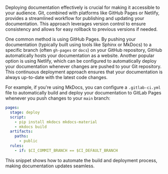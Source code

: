 Deploying documentation effectively is crucial for making it accessible to your audience. Git, combined with platforms like GitHub Pages or Netlify, provides a streamlined workflow for publishing and updating your documentation. This approach leverages version control to ensure consistency and allows for easy rollback to previous versions if needed.

One common method is using GitHub Pages. By pushing your documentation (typically built using tools like Sphinx or MkDocs) to a specific branch (often `gh-pages` or `docs`) on your GitHub repository, GitHub automatically hosts your documentation as a website. Another popular option is using Netlify, which can be configured to automatically deploy your documentation whenever changes are pushed to your Git repository. This continuous deployment approach ensures that your documentation is always up-to-date with the latest code changes.

For example, if you're using MkDocs, you can configure a `.gitlab-ci.yml` file to automatically build and deploy your documentation to GitLab Pages whenever you push changes to your `main` branch:

```yaml
pages:
  stage: deploy
  script:
    - pip install mkdocs mkdocs-material
    - mkdocs build
  artifacts:
    paths:
      - public
  rules:
    - if: $CI_COMMIT_BRANCH == $CI_DEFAULT_BRANCH
```

This snippet shows how to automate the build and deployment process, making documentation updates seamless.